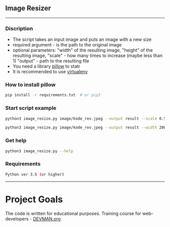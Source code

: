 ## Image Resizer

---

### Discription

+ The script takes an input image and puts an image with a new size
+ required argument - is the path to the original image
+ optional parameters: 
    "width" of the resulting image,
    "height" of the resulting image,
    "scale" - how many times to increase (maybe less than 1)
    "output" - path to the resulting file
+ You need a library [pillow](https://pillow.readthedocs.io/en/latest/handbook/index.html) to statr
+ It is recommended to use [virtualenv](https://docs.python.org/3/library/venv.html) 


### How to install pillow

```bash
pip install -r requirements.txt  # or pip3 
```


### Start script example

```bash
python3 image_resize.py image/kode_rev.jpeg --output result --scale 0.5
```
```bash
python3 image_resize.py image/kode_rev.jpeg --output result --width 200 --height 100 
```


### Get help

```bash
python3 image_resize.py --help
```


### Requirements

```bash
Python ver 3.5 (or higher)
```

---

# Project Goals

The code is written for educational purposes. Training course for web-developers - [DEVMAN.org](https://devman.org)

